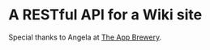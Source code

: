 # A RESTful API for a Wiki site

Special thanks to Angela at [The App Brewery](https://www.appbrewery.co/).
